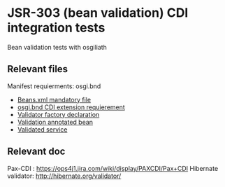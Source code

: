 # JSR-303 (bean validation) CDI integration tests

Bean validation tests with osgiliath

## Relevant files
Manifest requierments: osgi.bnd
* [Beans.xml mandatory file](https://github.com/OsgiliathEnterprise/net.osgiliath.parent/blob/master/net.osgiliath.framework/net.osgiliath.features.karaf-features/net.osgiliath.features.karaf-features.itests/net.osgiliath.features.karaf-features.itests.validation/src/main/resources/META-INF/beans.xml)
* [osgi.bnd CDI extension requierement](https://github.com/OsgiliathEnterprise/net.osgiliath.parent/blob/master/net.osgiliath.framework/net.osgiliath.features.karaf-features/net.osgiliath.features.karaf-features.itests/net.osgiliath.features.karaf-features.itests.validation/osgi.bnd)
* [Validator factory declaration](https://github.com/OsgiliathEnterprise/net.osgiliath.parent/blob/master/net.osgiliath.framework/net.osgiliath.features.karaf-features/net.osgiliath.features.karaf-features.itests/net.osgiliath.features.karaf-features.itests.validation/src/main/java/conf/CDIValidator.java)
* [Validation annotated bean](https://github.com/OsgiliathEnterprise/net.osgiliath.parent/blob/master/net.osgiliath.framework/net.osgiliath.features.karaf-features/net.osgiliath.features.karaf-features.itests/net.osgiliath.features.karaf-features.itests.validation/src/main/java/net/osgiliath/validation/HelloObject.java)
* [Validated service](https://github.com/OsgiliathEnterprise/net.osgiliath.parent/blob/master/net.osgiliath.framework/net.osgiliath.features.karaf-features/net.osgiliath.features.karaf-features.itests/net.osgiliath.features.karaf-features.itests.validation/src/main/java/net/osgiliath/validation/impl/ValidatorFactorySample.java)

## Relevant doc
Pax-CDI : https://ops4j1.jira.com/wiki/display/PAXCDI/Pax+CDI
Hibernate validator: http://hibernate.org/validator/
